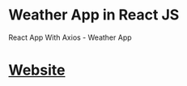 # Weather App in React JS
React App With Axios - Weather App


# [Website](https://andersonpgs-weatherapp.netlify.app/)

